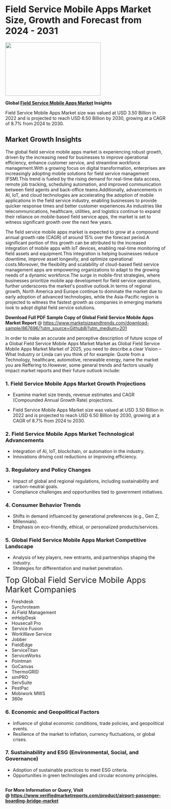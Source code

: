 <H1>Field Service Mobile Apps Market Size, Growth and Forecast from 2024 - 2031</H1><img class="aligncenter size-medium wp-image-584254" src="https://thirdeyenews.in/wp-content/uploads/2024/09/Global-Market-Research-300x168.jpeg" alt="" width="300" height="168" /><p><strong>Global&nbsp;<a href="https://www.marketsizeandtrends.com/download-sample/867696/?utm_source=Github8j?utm_medium=201">Field Service Mobile Apps Market</a> Insights</strong></p><p>Field Service Mobile Apps Market size was valued at USD 3.50 Billion in 2022 and is projected to reach USD 6.50 Billion by 2030, growing at a CAGR of 8.7% from 2024 to 2030.</p><p><h2>Market Growth Insights</h2> <p>The global field service mobile apps market is experiencing robust growth, driven by the increasing need for businesses to improve operational efficiency, enhance customer service, and streamline workforce management.With a growing focus on digital transformation, enterprises are increasingly adopting mobile solutions for field service management (FSM).This trend is fueled by the rising demand for real-time data access, remote job tracking, scheduling automation, and improved communication between field agents and back-office teams.Additionally, advancements in AI, IoT, and cloud technologies are accelerating the adoption of mobile applications in the field service industry, enabling businesses to provide quicker response times and better customer experiences.As industries like telecommunications, healthcare, utilities, and logistics continue to expand their reliance on mobile-based field service apps, the market is set to witness significant growth over the next few years.</p> <p>The field service mobile apps market is expected to grow at a compound annual growth rate (CAGR) of around 15% over the forecast period.A significant portion of this growth can be attributed to the increased integration of mobile apps with IoT devices, enabling real-time monitoring of field assets and equipment.This integration is helping businesses reduce downtime, improve asset longevity, and optimize operational costs.Moreover, the flexibility and scalability of cloud-based field service management apps are empowering organizations to adapt to the growing needs of a dynamic workforce.The surge in mobile-first strategies, where businesses prioritize mobile app development for field service operations, further underscores the market's positive outlook.In terms of regional growth, North America and Europe continue to dominate the market due to early adoption of advanced technologies, while the Asia-Pacific region is projected to witness the fastest growth as companies in emerging markets look to adopt digital field service solutions.<p><span class=""><strong>Download Full PDF Sample Copy of Global Field Service Mobile Apps Market Report</strong> @ <a href="https://www.marketsizeandtrends.com/download-sample/867696/?utm_source=Github8j?utm_medium=201" target="_blank">https://www.marketsizeandtrends.com/download-sample/867696/?utm_source=Github8j?utm_medium=201</a></span></p><p>In order to make an accurate and perceptive description of future scope of a Global&nbsp;Field Service Mobile Apps Market Market as Global&nbsp;Field Service Mobile Apps Market Market of 2025, you need to describe a clear Vision &ndash; What Industry or Linda can you think of for example: Quote from a Technology, healthcare, automotive, renewable energy, name the market you are Reffering to.However, some general trends and factors usually impact market reports and their future outlook include:</p><h3>1.&nbsp;<strong>Field Service Mobile Apps Market Growth Projections</strong></h3><ul><li>Examine market size trends, revenue estimates and CAGR (Compounded Annual Growth Rate) projections.</li><li><p>Field Service Mobile Apps Market size was valued at USD 3.50 Billion in 2022 and is projected to reach USD 6.50 Billion by 2030, growing at a CAGR of 8.7% from 2024 to 2030.</p></li></ul><h3>2.&nbsp;<strong>Field Service Mobile Apps Market Technological Advancements</strong></h3><ul><li>Integration of AI, IoT, blockchain, or automation in the industry.</li><li>Innovations driving cost reductions or improving efficiency.</li></ul><h3>3.&nbsp;<strong>Regulatory and Policy Changes</strong></h3><ul><li>Impact of global and regional regulations, including sustainability and carbon-neutral goals.</li><li>Compliance challenges and opportunities tied to government initiatives.</li></ul><h3>4.&nbsp;<strong>Consumer Behavior Trends</strong></h3><ul><li>Shifts in demand influenced by generational preferences (e.g., Gen Z, Millennials).</li><li>Emphasis on eco-friendly, ethical, or personalized products/services.</li></ul><h3>5.&nbsp;<strong>Global Field Service Mobile Apps Market Competitive Landscape</strong></h3><ul><li>Analysis of key players, new entrants, and partnerships shaping the industry.</li><li>Strategies for differentiation and market penetration.</li></ul><p data-pm-slice="1 1 []"><span style="color: inherit; font-family: inherit; font-size: 25px;">Top Global Field Service Mobile Apps Market Companies</span></p><div class="" data-test-id=""><p><li>Freshdesk</li><li> Synchroteam</li><li> Ai Field Management</li><li> mHelpDesk</li><li> Housecall Pro</li><li> Service Fusion</li><li> WorkWave Service</li><li> Jobber</li><li> FieldEdge</li><li> ServiceTitan</li><li> ServiceWorks</li><li> Pointman</li><li> GoCanvas</li><li> ThermoGRID</li><li> simPRO</li><li> ServSuite</li><li> PestPac</li><li> Mobiwork MWS</li><li> 360e</li></p></div><h3>6.&nbsp;<strong>Economic and Geopolitical Factors</strong></h3><ul><li>Influence of global economic conditions, trade policies, and geopolitical events.</li><li>Resilience of the market to inflation, currency fluctuations, or global crises.</li></ul><h3>7.&nbsp;<strong>Sustainability and ESG (Environmental, Social, and Governance)</strong></h3><ul><li>Adoption of sustainable practices to meet ESG criteria.</li><li>Opportunities in green technologies and circular economy principles.</li></ul><h2><strong style="font-size: 14px;">For More Information or Query, Visit @&nbsp;</strong><a style="background-color: #ffffff; font-size: 14px;" href="https://www.marketsizeandtrends.com/report/field-service-mobile-apps-market/" target="_blank">https://www.verifiedmarketreports.com/product/airport-passenger-boarding-bridge-market</a></h2>